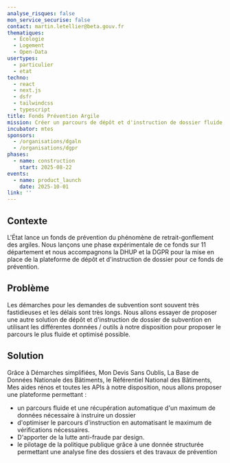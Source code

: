 ```yaml
---
analyse_risques: false
mon_service_securise: false
contact: martin.letellier@beta.gouv.fr
thematiques:
  - Écologie
  - Logement
  - Open-Data
usertypes:
  - particulier
  - etat
techno:
  - react
  - next.js
  - dsfr
  - tailwindcss
  - typescript
title: Fonds Prévention Argile
mission: Créer un parcours de dépôt et d'instruction de dossier fluide et en partie automatisable
incubator: mtes
sponsors:
  - /organisations/dgaln
  - /organisations/dgpr
phases:
  - name: construction
    start: 2025-08-22
events:
  - name: product_launch
    date: 2025-10-01
link: ''
---
```

## Contexte

L'État lance un fonds de prévention du phénomène de retrait-gonflement des argiles. Nous lançons une phase expérimentale de ce fonds sur 11 département et nous accompagnons la DHUP et la DGPR pour la mise en place de la plateforme de dépôt et d'instruction de dossier pour ce fonds de prévention. 

## Problème

Les démarches pour les demandes de subvention sont souvent très fastidieuses et les délais sont très longs. 
Nous allons essayer de proposer une autre solution de dépôt et d'instruction de dossier de subvention en utilisant les différentes données / outils à notre disposition pour proposer le parcours le plus fluide et optimisé possible.

## Solution

Grâce à Démarches simplifiées, Mon Devis Sans Oublis, La Base de Données Nationale des Bâtiments, le Référentiel National des Bâtiments, Mes aides rénos et toutes les APIs à notre disposition, nous allons proposer une plateforme permettant   : 

- un parcours fluide et une récupération automatique d'un maximum de données nécessaire à instruire un dossier 
- d'optimiser le parcours d'instruction en automatisant le maximum de vérifications nécessaires. 
- D'apporter de la lutte anti-fraude par design. 
- le pilotage de la politique publique grâce à une donnée structurée permettant une analyse fine des dossiers et des travaux de prévention 


